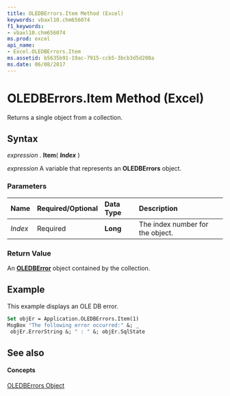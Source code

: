 ```yaml
---
title: OLEDBErrors.Item Method (Excel)
keywords: vbaxl10.chm656074
f1_keywords:
- vbaxl10.chm656074
ms.prod: excel
api_name:
- Excel.OLEDBErrors.Item
ms.assetid: b5635b91-19ac-7915-ccb5-3bcb3d5d208a
ms.date: 06/08/2017
---
```



# OLEDBErrors.Item Method (Excel)

Returns a single object from a collection.


## Syntax

 _expression_ . **Item**( **_Index_** )

 _expression_ A variable that represents an **OLEDBErrors** object.


### Parameters



|**Name**|**Required/Optional**|**Data Type**|**Description**|
|:-----|:-----|:-----|:-----|
| _Index_|Required| **Long**|The index number for the object.|

### Return Value

An  **[OLEDBError](oledberror-object-excel.md)** object contained by the collection.


## Example

This example displays an OLE DB error.


```vb
Set objEr = Application.OLEDBErrors.Item(1) 
MsgBox "The following error occurred:" &; _ 
 objEr.ErrorString &; " : " &; objEr.SqlState
```


## See also


#### Concepts


[OLEDBErrors Object](oledberrors-object-excel.md)

